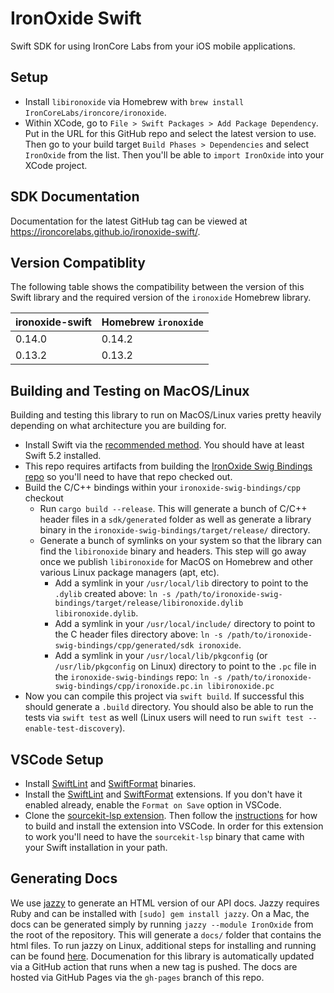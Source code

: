 # IronOxide Swift

Swift SDK for using IronCore Labs from your iOS mobile applications.

## Setup

- Install `libironoxide` via Homebrew with `brew install IronCoreLabs/ironcore/ironoxide`.
- Within XCode, go to `File > Swift Packages > Add Package Dependency`. Put in the URL for this GitHub repo and select the latest version to use. Then go to your build target `Build Phases > Dependencies` and select `IronOxide` from the list. Then you'll be able to `import IronOxide` into your XCode project.

## SDK Documentation

Documentation for the latest GitHub tag can be viewed at https://ironcorelabs.github.io/ironoxide-swift/.

## Version Compatiblity

The following table shows the compatibility between the version of this Swift library and the required version of the `ironoxide` Homebrew library.

| ironoxide-swift | Homebrew `ironoxide`                                                                   |
| --------------- | ------------------- |
| 0.14.0          | 0.14.2              |
| 0.13.2          | 0.13.2              |

## Building and Testing on MacOS/Linux

Building and testing this library to run on MacOS/Linux varies pretty heavily depending on what architecture you are building for.

- Install Swift via the [recommended method](https://swift.org/getting-started/#installing-swift). You should have at least Swift 5.2 installed.
- This repo requires artifacts from building the [IronOxide Swig Bindings repo](https://github.com/IronCoreLabs/ironoxide-swig-bindings) so you'll need to have that repo checked out.
- Build the C/C++ bindings within your `ironoxide-swig-bindings/cpp` checkout
  - Run `cargo build --release`. This will generate a bunch of C/C++ header files in a `sdk/generated` folder as well as generate a library binary in the `ironoxide-swig-bindings/target/release/` directory.
  - Generate a bunch of symlinks on your system so that the library can find the `libironoxide` binary and headers. This step will go away once we publish `libironoxide` for MacOS on Homebrew and other various Linux package managers (apt, etc).
    - Add a symlink in your `/usr/local/lib` directory to point to the `.dylib` created above: `ln -s /path/to/ironoxide-swig-bindings/target/release/libironoxide.dylib libironoxide.dylib`.
    - Add a symlink in your `/usr/local/include/` directory to point to the C header files directory above: `ln -s /path/to/ironoxide-swig-bindings/cpp/generated/sdk ironoxide`.
    - Add a symlink in your `/usr/local/lib/pkgconfig` (or `/usr/lib/pkgconfig` on Linux) directory to point to the `.pc` file in the `ironoxide-swig-bindings` repo: `ln -s /path/to/ironoxide-swig-bindings/cpp/ironoxide.pc.in libironoxide.pc`
- Now you can compile this project via `swift build`. If successful this should generate a `.build` directory. You should also be able to run the tests via `swift test` as well (Linux users will need to run `swift test --enable-test-discovery`).

## VSCode Setup

- Install [SwiftLint](https://github.com/realm/SwiftLint) and [SwiftFormat](https://github.com/nicklockwood/SwiftFormat) binaries.
- Install the [SwiftLint](https://marketplace.visualstudio.com/items?itemName=vknabel.vscode-swiftlint) and [SwiftFormat](https://marketplace.visualstudio.com/items?itemName=vknabel.vscode-swiftformat) extensions. If you don't have it enabled already, enable the `Format on Save` option in VSCode.
- Clone the [sourcekit-lsp extension](https://github.com/apple/sourcekit-lsp). Then follow the [instructions](https://github.com/apple/sourcekit-lsp/tree/master/Editors/vscode) for how to build and install the extension into VSCode. In order for this extension to work you'll need to have the `sourcekit-lsp` binary that came with your Swift installation in your path.

## Generating Docs

We use [jazzy](https://github.com/realm/jazzy) to generate an HTML version of our API docs. Jazzy requires Ruby and can be installed with `[sudo] gem install jazzy`.
On a Mac, the docs can be generated simply by running `jazzy --module IronOxide` from the root of the repository. This will generate a `docs/` folder that contains the html files. To run jazzy on Linux, additional steps for installing and running can be found [here](https://github.com/realm/jazzy#linux). Documenation for this library is automatically updated via a GitHub action that runs when a new tag is pushed. The docs are hosted via GitHub Pages via the `gh-pages` branch of this repo.
